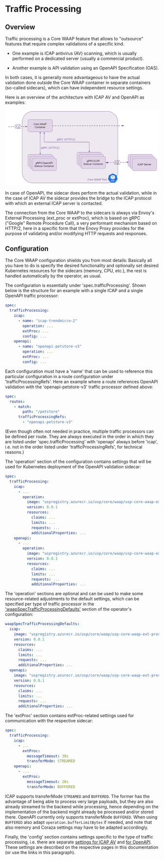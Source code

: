 # Traffic Processing

## Overview

Traffic processing is a Core WAAP feature that allows to "outsource" features that require complex validations of a specific kind.

* One example is ICAP antivirus (AV) scanning, which is usually performed on a dedicated server (usually a commercial product).

* Another example is API validation using an OpenAPI Specification (OAS).

In both cases, it is generally more advantageous to have the actual validation done outside the Core WAAP container in separate containers (so-called sidecars), which can have independent resource settings.

Here is an overview of the architecture with ICAP AV and OpenAPI as examples:

![Traffic Processing Components](assets/images/traffic-processing-components.png)

In case of OpenAPI, the sidecar does perform the actual validation, while in the case of ICAP AV the sidecar provides the bridge to the ICAP protocol with which an external ICAP server is contacted.

The connection from the Core WAAP to the sidecars is always via Envoy's External Processing (ext_proc or extProc), which is based on gRPC ("Google" Remote Procedure Call), a very performant mechanism based on HTTP/2, here in a specific form that the Enovy Proxy provides for the purpose of validating and/or modifying HTTP requests and responses.

## Configuration

The Core WAAP configuration shields you from most details: Basically all you have to do is specify the desired functionality and optionally set desired Kubernetes resources for the sidecars (memory, CPU, etc.), the rest is handled automatically by the operator, as usual.

The configuration is essentially under 'spec.trafficProcessing'. Shown below is the structure for an example with a single ICAP and a single OpenAPI traffic processor:

```yaml
spec:
  trafficProcessing:
    icap:
      - name: "icap-trendmicro-2"
        operation: ...
        extProc: ...
        config: ...
    openapi:
      - name: "openapi-petstore-v3" 
        operation: ...
        extProc: ...
        config: ...
```

Each configuration must have a 'name' that can be used to reference this particular configuration in a route configuration under 'trafficProcessingRefs'. Here an example where a route references OpenAPI validation with the 'openapi-petstore-v3' traffic processor defined above:

```yaml
spec:
  routes:
    - match:
        path: "/petstore" 
      trafficProcessingRefs:
        - "openapi-petstore-v3"
```

(Even though often not needed in practice, multiple traffic processors can be defined per route. They are always executed in the order in which they are listed under 'spec.trafficProcessing' with 'openapi' always before 'icap', i.e. not in the order listed under 'trafficProcessingRefs', for technical reasons.)

The 'operation' section of the configuration contains settings that will be used for Kubernetes deployment of the OpenAPI validation sidecar:

```yaml
spec:
  trafficProcessing:
    icap:
      - ...
        operation:
          image: "uspregistry.azurecr.io/usp/core/waap/usp-core-waap-ext-proc-icap"
          version: 0.0.1
          resources:
            claims: ...
            limits: ...
            requests: ...
            additionalProperties: ...
    openapi:
      - ...
        operation:
          image: "uspregistry.azurecr.io/usp/core/waap/usp-core-waap-ext-proc-openapi"
          version: 0.0.1
          resources:
            claims: ...
            limits: ...
            requests: ...
            additionalProperties: ...
```

The 'operation' sections are optional and can be used to make some resource-related adjustments to the default settings, which can be specified per type of traffic processor in the ['waapSpecTrafficProcessingDefaults'](helm-values.md) section of the operator's configuration:

```yaml
waapSpecTrafficProcessingDefaults:
  icap:
    image: "uspregistry.azurecr.io/usp/core/waap/usp-core-waap-ext-proc-icap"
    version: 0.0.1
    resources:
      claims: ...
      limits: ...
      requests: ...
      additionalProperties: ...
  openapi:
    image: "uspregistry.azurecr.io/usp/core/waap/usp-core-waap-ext-proc-openapi"
    version: 0.0.1
    resources:
      claims: ...
      limits: ...
      requests: ...
      additionalProperties: ...
```

The 'extProc' section contains extProc-related settings used for communication with the respective sidecar:

```yaml
spec:
  trafficProcessing:
    icap:
      - ...
        extProc:
          messageTimeout: 30s
          transferMode: STREAMED
    openapi:
      - ...
        extProc:
          messageTimeout: 20s
          transferMode: BUFFERED
```

ICAP supports transferMode `STREAMED` and `BUFFERED`.
The former has the advantage of being able to process very large payloads,
but they are also already streamed to the backend while processing,
hence depending on the implementation of the backend might already be processed and/or stored there.
OpenAPI currently only supports transferMode `BUFFERED`.
When using `BUFFERED` also adapt `operation.bufferLimitBytes` if needed,
and note that also memory and Coraza settings may have to be adapted accordingly.

Finally, the 'config' section contains settings specific to the type of traffic processing, i.e. there are separate [settings for ICAP AV](icap-antivirus-scanning.md) and [for OpenAPI](openapi-validation.md). These settings are described on the respective pages in this documentation (or use the links in this paragraph).
